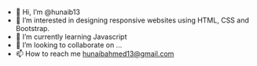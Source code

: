 - 👋 Hi, I’m @hunaib13
- 👀 I’m interested in designing responsive websites using HTML, CSS and Bootstrap.
- 🌱 I’m currently learning Javascript
- 💞️ I’m looking to collaborate on ...
- 📫 How to reach me hunaibahmed13@gmail.com

<!---
hunaib13/hunaib13 is a ✨ special ✨ repository because its `README.md` (this file) appears on your GitHub profile.
You can click the Preview link to take a look at your changes.
--->
